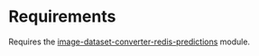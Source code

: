 # Requirements

Requires the [image-dataset-converter-redis-predictions](https://github.com/waikato-datamining/image-dataset-converter-redis-predictions) module.

